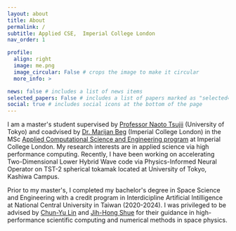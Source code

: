 ```yaml
---
layout: about
title: About
permalink: /
subtitle: Applied CSE,  Imperial College London
nav_order: 1

profile:
  align: right
  image: me.png
  image_circular: False # crops the image to make it circular
  more_info: >

news: false # includes a list of news items
selected_papers: False # includes a list of papers marked as "selected={true}"
social: true # includes social icons at the bottom of the page
---
```

I am a master's student supervised by [Professor Naoto Tsujii](https://fusion.k.u-tokyo.ac.jp/index_e.html) (University of Tokyo) and coadvised by [Dr. Marijan Beg](https://profiles.imperial.ac.uk/m.beg) (Imperial College London) in the MSc [Applied Computational Science and Engineering program](https://www.imperial.ac.uk/study/courses/postgraduate-taught/applied-computational-science/) at Imperial College London. My research interests are in applied science via high performance computing. Recently, I have been working on accelerating Two-Dimensional Lower Hybrid Wave code via Physics-Informed Neural Operator on TST-2 spherical tokamak located at University of Tokyo, Kashiwa Campus.

Prior to my master's, I completed my bachelor's degree in Space Science and Engineering with a credit program in Interdicipline Artificial Intilligence at National Central University in Taiwan (2020-2024). I was privileged to be advised by [Chun-Yu Lin](https://sites.google.com/site/lincytw/) and [Jih-Hong Shue](https://scholars.ncu.edu.tw/en/persons/jih-hong-shue) for their guidance in high-performance scientific computing and numerical methods in space physics.
